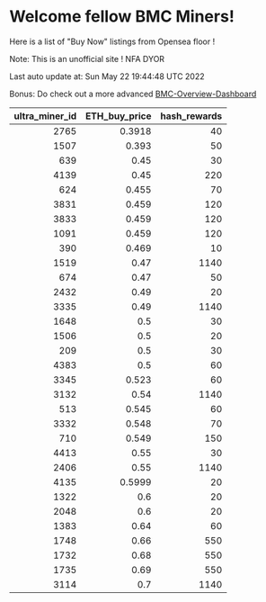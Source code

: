 # Welcome fellow BMC Miners!
Here is a list of "Buy Now" listings from Opensea floor !

Note: This is an unofficial site ! NFA DYOR

Last auto update at: Sun May 22 19:44:48 UTC 2022

Bonus: Do check out a more advanced [BMC-Overview-Dashboard](https://dune.com/defifunk/BMC-Overview-Dashboard)


|   ultra_miner_id |   ETH_buy_price |   hash_rewards |
|-----------------:|----------------:|---------------:|
|             2765 |          0.3918 |             40 |
|             1507 |          0.393  |             50 |
|              639 |          0.45   |             30 |
|             4139 |          0.45   |            220 |
|              624 |          0.455  |             70 |
|             3831 |          0.459  |            120 |
|             3833 |          0.459  |            120 |
|             1091 |          0.459  |            120 |
|              390 |          0.469  |             10 |
|             1519 |          0.47   |           1140 |
|              674 |          0.47   |             50 |
|             2432 |          0.49   |             20 |
|             3335 |          0.49   |           1140 |
|             1648 |          0.5    |             30 |
|             1506 |          0.5    |             20 |
|              209 |          0.5    |             30 |
|             4383 |          0.5    |             60 |
|             3345 |          0.523  |             60 |
|             3132 |          0.54   |           1140 |
|              513 |          0.545  |             60 |
|             3332 |          0.548  |             70 |
|              710 |          0.549  |            150 |
|             4413 |          0.55   |             30 |
|             2406 |          0.55   |           1140 |
|             4135 |          0.5999 |             20 |
|             1322 |          0.6    |             20 |
|             2048 |          0.6    |             20 |
|             1383 |          0.64   |             60 |
|             1748 |          0.66   |            550 |
|             1732 |          0.68   |            550 |
|             1735 |          0.69   |            550 |
|             3114 |          0.7    |           1140 |